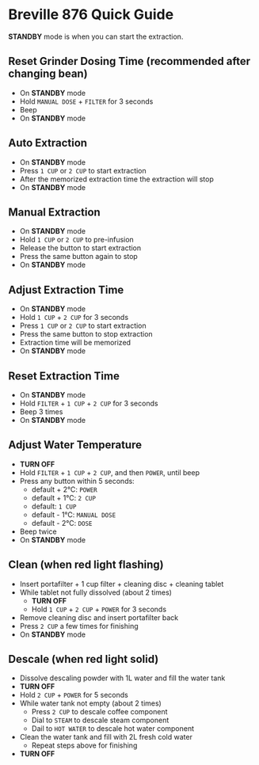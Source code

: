 # Breville 876 Quick Guide

**STANDBY** mode is when you can start the extraction.

## Reset Grinder Dosing Time (recommended after changing bean)

- On **STANDBY** mode
- Hold `MANUAL DOSE` + `FILTER` for 3 seconds
- Beep
- On **STANDBY** mode

## Auto Extraction

- On **STANDBY** mode
- Press `1 CUP` or `2 CUP` to start extraction
- After the memorized extraction time the extraction will stop
- On **STANDBY** mode

## Manual Extraction

- On **STANDBY** mode
- Hold `1 CUP` or `2 CUP` to pre-infusion
- Release the button to start extraction
- Press the same button again to stop
- On **STANDBY** mode

## Adjust Extraction Time

- On **STANDBY** mode
- Hold `1 CUP` + `2 CUP` for 3 seconds
- Press `1 CUP` or `2 CUP` to start extraction
- Press the same button to stop extraction
- Extraction time will be memorized
- On **STANDBY** mode

## Reset Extraction Time

- On **STANDBY** mode
- Hold `FILTER` + `1 CUP` + `2 CUP` for 3 seconds
- Beep 3 times
- On **STANDBY** mode

## Adjust Water Temperature

- **TURN OFF**
- Hold `FILTER` + `1 CUP` + `2 CUP`, and then `POWER`, until beep
- Press any button within 5 seconds:
  - default + 2℃: `POWER`
  - default + 1℃: `2 CUP`
  - default: `1 CUP`
  - default - 1℃: `MANUAL DOSE`
  - default - 2℃: `DOSE`
- Beep twice
- On **STANDBY** mode

## Clean (when red light flashing)

- Insert portafilter + 1 cup filter + cleaning disc + cleaning tablet
- While tablet not fully dissolved (about 2 times)
  - **TURN OFF**
  - Hold `1 CUP` + `2 CUP` + `POWER` for 3 seconds
- Remove cleaning disc and insert portafilter back
- Press `2 CUP` a few times for finishing
- On **STANDBY** mode

## Descale (when red light solid)

- Dissolve descaling powder with 1L water and fill the water tank
- **TURN OFF**
- Hold `2 CUP` + `POWER` for 5 seconds
- While water tank not empty (about 2 times)
  - Press `2 CUP` to descale coffee component
  - Dial to `STEAM` to descale steam component
  - Dail to `HOT WATER` to descale hot water component
- Clean the water tank and fill with 2L fresh cold water
  - Repeat steps above for finishing
- **TURN OFF**
